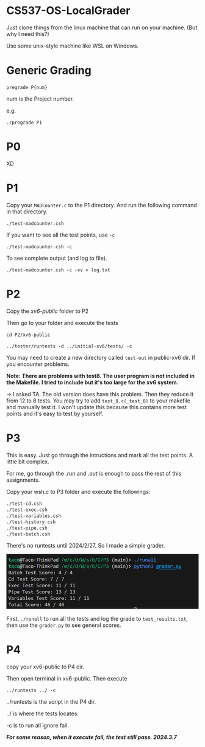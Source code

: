 # CS537-OS-LocalGrader

Just clone things from the linux machine that can run on your machine. (But why I need this?)

Use some unix-style machine like WSL on Windows.

# Generic Grading

```
pregrade P{num}
```

num is the Project number.

e.g.

```
./pregrade P1
```

# P0

XD

# P1

Copy your `MADCounter.c` to the P1 directory. And run the following command in that directory.

```
./test-madcounter.csh
```

If you want to see all the test points, use `-c`

```
./test-madcounter.csh -c
```

To see complete output (and log to file).

```
./test-madcounter.csh -c -vv > log.txt
```

# P2

Copy the *xv6-public* folder to P2

Then go to your folder and execute the tests

```
cd P2/xv6-public
```

```
../tester/runtests -d ../initial-xv6/tests/ -c 
```

You may need to create a new directory called `test-out` in public-xv6 dir. If you encounter problems.

**Note: There are problems with test8. The user program is not included in the Makefile. I tried to include but it's too large for the xv6 system.**

-> I asked TA. The old version does have this problem. Then they reduce it from 12 to 8 tests. You may try to add `test_8.c(_test_8)` to your makefile and manually test it. I won't update this because this contains more test points and it's easy to test by yourself.

# P3

This is easy. Just go through the intructions and mark all the test points. A little bit complex.

For me, go through the *.run* and *.out* is enough to pass the rest of this assignments.

Copy your wsh.c  to P3 folder and execute the followings:

```
./test-cd.csh
./test-exec.csh
./test-variables.csh
./test-history.csh
./test-pipe.csh
./test-batch.csh
```

There's no runtests until 2024/2/27. So I made a simple grader.

![1708203664181](image/README/1708203664181.png)

First, `./runall` to run all the tests and log the grade to `test_results.txt`, then use the `grader.py` to see general scores.


# P4

copy your xv6-public to P4 dir.

Then open terminal in xv6-public. Then execute

```
../runtests ../ -c
```

../runtests is the script in the P4 dir.

../ is where the tests locates.

-c is to run all ignore fail.

***For some reason, when it execute fail, the test still pass. 2024.3.7***
